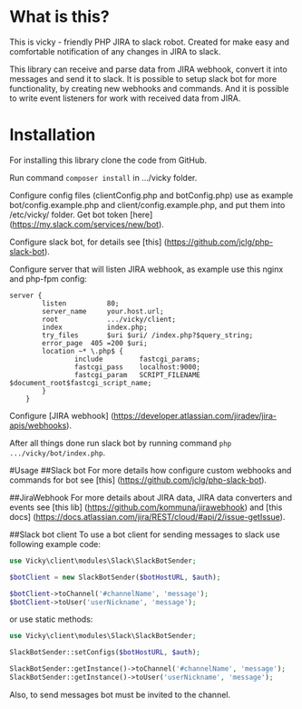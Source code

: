 # What is this?
This is vicky - friendly PHP JIRA to slack robot.
Created for make easy and comfortable notification of any changes in JIRA to slack.

This library can receive and parse data from JIRA webhook, convert it into messages and send it to slack.
It is possible to setup slack bot for more functionality, by creating new webhooks and commands. And it is possible to
write event listeners for work with received data from JIRA.

# Installation
For installing this library clone the code from GitHub.

Run command `composer install` in .../vicky folder.

Configure config files (clientConfig.php and botConfig.php) use as example bot/config.example.php and
client/config.example.php, and put them into /etc/vicky/ folder. Get bot token [here]
(https://my.slack.com/services/new/bot).

Configure slack bot, for details see [this] (https://github.com/jclg/php-slack-bot).

Configure server that will listen JIRA webhook, as example use this nginx and php-fpm config:
```
server {
        listen          80;
        server_name     your.host.url;
        root            .../vicky/client;
        index           index.php;
        try_files       $uri $uri/ /index.php?$query_string;
        error_page  405 =200 $uri;
        location ~* \.php$ {
                include         fastcgi_params;
                fastcgi_pass    localhost:9000;
                fastcgi_param   SCRIPT_FILENAME $document_root$fastcgi_script_name;
        }
    }
```

Configure [JIRA webhook] (https://developer.atlassian.com/jiradev/jira-apis/webhooks).

After all things done run slack bot by running command `php .../vicky/bot/index.php`.

#Usage
##Slack bot
For more details how configure custom webhooks and commands for bot see [this] (https://github.com/jclg/php-slack-bot).

##JiraWebhook
For more details about JIRA data, JIRA data converters and events see [this lib] (https://github.com/kommuna/jirawebhook)
and [this docs] (https://docs.atlassian.com/jira/REST/cloud/#api/2/issue-getIssue).

##Slack bot client
To use a bot client for sending messages to slack use following example code:

```php
use Vicky\client\modules\Slack\SlackBotSender;

$botClient = new SlackBotSender($botHostURL, $auth);

$botClient->toChannel('#channelName', 'message');
$botClient->toUser('userNickname', 'message');
```

or use static methods:

```php
use Vicky\client\modules\Slack\SlackBotSender;

SlackBotSender::setConfigs($botHostURL, $auth);

SlackBotSender::getInstance()->toChannel('#channelName', 'message');
SlackBotSender::getInstance()->toUser('userNickname', 'message');
```

Also, to send messages bot must be invited to the channel.